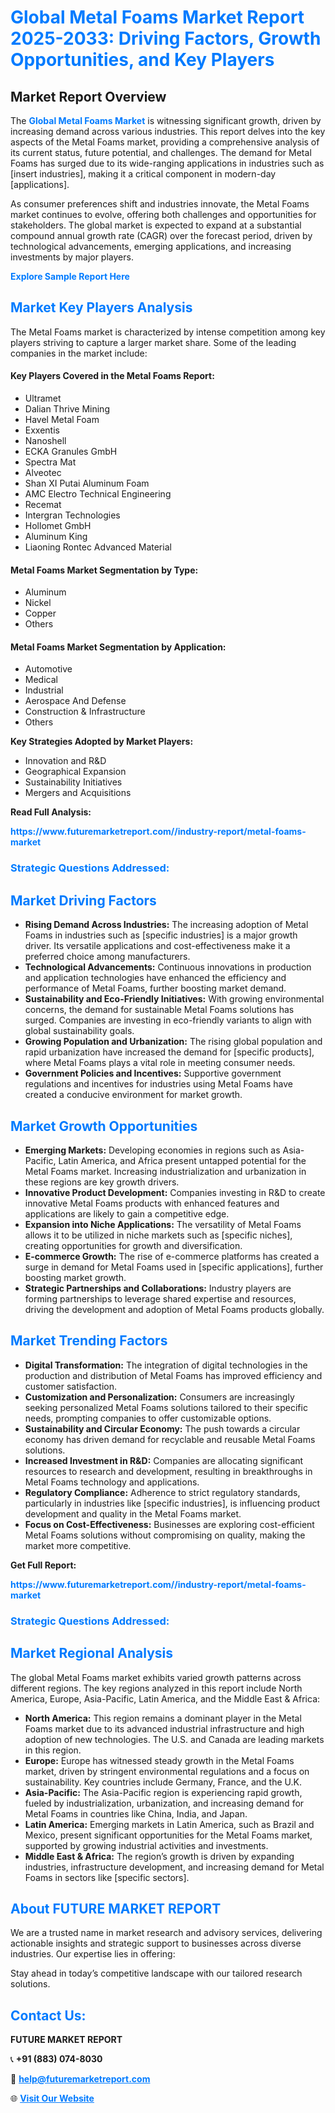 <h1 style="color: #007BFF;">Global Metal Foams Market Report 2025-2033: Driving Factors, Growth Opportunities, and Key Players</h1>

<section id="overview">
<h2>Market Report Overview</h2>
<p>The <a href="https://www.futuremarketreport.com//industry-report/metal-foams-market" style="color: #007BFF; text-decoration: none;"><strong>Global Metal Foams Market</strong></a> is witnessing significant growth, driven by increasing demand across various industries. This report delves into the key aspects of the Metal Foams market, providing a comprehensive analysis of its current status, future potential, and challenges. The demand for Metal Foams has surged due to its wide-ranging applications in industries such as [insert industries], making it a critical component in modern-day [applications].</p>
<p>As consumer preferences shift and industries innovate, the Metal Foams market continues to evolve, offering both challenges and opportunities for stakeholders. The global market is expected to expand at a substantial compound annual growth rate (CAGR) over the forecast period, driven by technological advancements, emerging applications, and increasing investments by major players.</p>
</section>

<section id="overview">
<p><a href="https://www.futuremarketreport.com//request-sample/reportId=49812" style="color: #007BFF; text-decoration: none;"><strong>Explore Sample Report Here</strong></a></p>
</section>

<section id="key-players">
<h2 style="color: #007BFF;">Market Key Players Analysis</h2>
<p>The Metal Foams market is characterized by intense competition among key players striving to capture a larger market share. Some of the leading companies in the market include:</p>
<h4>Key Players Covered in the Metal Foams Report:</h4>
<ul><li>Ultramet</li><li>Dalian Thrive Mining</li><li>Havel Metal Foam</li><li>Exxentis</li><li>Nanoshell</li><li>ECKA Granules GmbH</li><li>Spectra Mat</li><li>Alveotec</li><li>Shan XI Putai Aluminum Foam</li><li>AMC Electro Technical Engineering</li><li>Recemat</li><li>Intergran Technologies</li><li>Hollomet GmbH</li><li>Aluminum King</li><li>Liaoning Rontec Advanced Material</li></ul>
<h4>Metal Foams Market Segmentation by Type:</h4>
<ul><li>Aluminum</li><li>Nickel</li><li>Copper</li><li>Others</li></ul>

<h4>Metal Foams Market Segmentation by Application:</h4>
<ul><li>Automotive</li><li>Medical</li><li>Industrial</li><li>Aerospace And Defense</li><li>Construction &amp; Infrastructure</li><li>Others</li></ul>
<p><strong>Key Strategies Adopted by Market Players:</strong></p>
<ul>
<li>Innovation and R&D</li>
<li>Geographical Expansion</li>
<li>Sustainability Initiatives</li>
<li>Mergers and Acquisitions</li>
</ul>
</section>

<section>
<p><strong>Read Full Analysis: </strong></p><a href="https://www.futuremarketreport.com//industry-report/metal-foams-market" style="color: #007BFF; text-decoration: none;"><strong>https://www.futuremarketreport.com//industry-report/metal-foams-market</strong></a>
<h3 style="color: #007BFF;">Strategic Questions Addressed:</h3>
</section>

<section id="driving-factors">
<h2 style="color: #007BFF;">Market Driving Factors</h2>
<ul>
<li><strong>Rising Demand Across Industries:</strong> The increasing adoption of Metal Foams in industries such as [specific industries] is a major growth driver. Its versatile applications and cost-effectiveness make it a preferred choice among manufacturers.</li>
<li><strong>Technological Advancements:</strong> Continuous innovations in production and application technologies have enhanced the efficiency and performance of Metal Foams, further boosting market demand.</li>
<li><strong>Sustainability and Eco-Friendly Initiatives:</strong> With growing environmental concerns, the demand for sustainable Metal Foams solutions has surged. Companies are investing in eco-friendly variants to align with global sustainability goals.</li>
<li><strong>Growing Population and Urbanization:</strong> The rising global population and rapid urbanization have increased the demand for [specific products], where Metal Foams plays a vital role in meeting consumer needs.</li>
<li><strong>Government Policies and Incentives:</strong> Supportive government regulations and incentives for industries using Metal Foams have created a conducive environment for market growth.</li>
</ul>
</section>

<section id="growth-opportunities">
<h2 style="color: #007BFF;">Market Growth Opportunities</h2>
<ul>
<li><strong>Emerging Markets:</strong> Developing economies in regions such as Asia-Pacific, Latin America, and Africa present untapped potential for the Metal Foams market. Increasing industrialization and urbanization in these regions are key growth drivers.</li>
<li><strong>Innovative Product Development:</strong> Companies investing in R&D to create innovative Metal Foams products with enhanced features and applications are likely to gain a competitive edge.</li>
<li><strong>Expansion into Niche Applications:</strong> The versatility of Metal Foams allows it to be utilized in niche markets such as [specific niches], creating opportunities for growth and diversification.</li>
<li><strong>E-commerce Growth:</strong> The rise of e-commerce platforms has created a surge in demand for Metal Foams used in [specific applications], further boosting market growth.</li>
<li><strong>Strategic Partnerships and Collaborations:</strong> Industry players are forming partnerships to leverage shared expertise and resources, driving the development and adoption of Metal Foams products globally.</li>
</ul>
</section>

<section id="trending-factors">
<h2 style="color: #007BFF;">Market Trending Factors</h2>
<ul>
<li><strong>Digital Transformation:</strong> The integration of digital technologies in the production and distribution of Metal Foams has improved efficiency and customer satisfaction.</li>
<li><strong>Customization and Personalization:</strong> Consumers are increasingly seeking personalized Metal Foams solutions tailored to their specific needs, prompting companies to offer customizable options.</li>
<li><strong>Sustainability and Circular Economy:</strong> The push towards a circular economy has driven demand for recyclable and reusable Metal Foams solutions.</li>
<li><strong>Increased Investment in R&D:</strong> Companies are allocating significant resources to research and development, resulting in breakthroughs in Metal Foams technology and applications.</li>
<li><strong>Regulatory Compliance:</strong> Adherence to strict regulatory standards, particularly in industries like [specific industries], is influencing product development and quality in the Metal Foams market.</li>
<li><strong>Focus on Cost-Effectiveness:</strong> Businesses are exploring cost-efficient Metal Foams solutions without compromising on quality, making the market more competitive.</li>
</ul>
</section>

<section>
<p><strong>Get Full Report: </strong></p><a href="https://www.futuremarketreport.com//industry-report/metal-foams-market" style="color: #007BFF; text-decoration: none;"><strong>https://www.futuremarketreport.com//industry-report/metal-foams-market</strong></a>
<h3 style="color: #007BFF;">Strategic Questions Addressed:</h3>
</section>


<section id="regional-analysis">
<h2 style="color: #007BFF;">Market Regional Analysis</h2>
<p>The global Metal Foams market exhibits varied growth patterns across different regions. The key regions analyzed in this report include North America, Europe, Asia-Pacific, Latin America, and the Middle East & Africa:</p>
<ul>
<li><strong>North America:</strong> This region remains a dominant player in the Metal Foams market due to its advanced industrial infrastructure and high adoption of new technologies. The U.S. and Canada are leading markets in this region.</li>
<li><strong>Europe:</strong> Europe has witnessed steady growth in the Metal Foams market, driven by stringent environmental regulations and a focus on sustainability. Key countries include Germany, France, and the U.K.</li>
<li><strong>Asia-Pacific:</strong> The Asia-Pacific region is experiencing rapid growth, fueled by industrialization, urbanization, and increasing demand for Metal Foams in countries like China, India, and Japan.</li>
<li><strong>Latin America:</strong> Emerging markets in Latin America, such as Brazil and Mexico, present significant opportunities for the Metal Foams market, supported by growing industrial activities and investments.</li>
<li><strong>Middle East & Africa:</strong> The region’s growth is driven by expanding industries, infrastructure development, and increasing demand for Metal Foams in sectors like [specific sectors].</li>
</ul>
</section>

<footer>
<h2 style="color: #007BFF;">About FUTURE MARKET REPORT</h2>
<p>We are a trusted name in market research and advisory services, delivering actionable insights and strategic support to businesses across diverse industries. Our expertise lies in offering:</p>

<p>Stay ahead in today’s competitive landscape with our tailored research solutions.</p>

<h2 style="color: #007BFF;">Contact Us:</h2>
<p><strong>FUTURE MARKET REPORT</strong></p>
<p>📞 <strong>+91 (883) 074-8030</strong></p>
<p>📧 <strong><a href="mailto:help@futuremarketreport.com" style="color: #007BFF;">help@futuremarketreport.com</a></strong></p>
<p>🌐 <strong><a href="https://www.futuremarketreport.com/" style="color: #007BFF;">Visit Our Website</a></strong></p>
</footer>